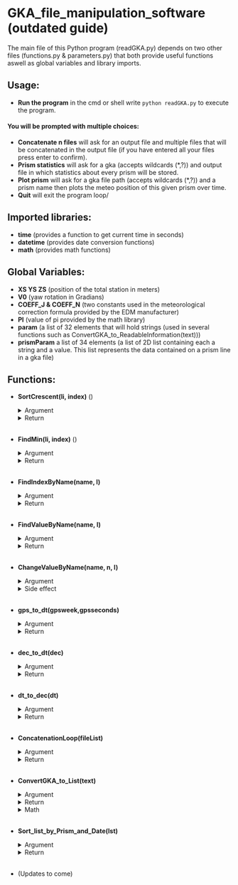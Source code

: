 # GKA_file_manipulation_software (outdated guide)
The main file of this Python program (readGKA.py) depends on two other files (functions.py & parameters.py) that both provide useful functions
aswell as global variables and library imports.

## Usage:

- **Run the program** in the cmd or shell write `python readGKA.py` to execute the program.
#### You will be prompted with multiple choices:
- **Concatenate n files** will ask for an output file and multiple files that will be concatenated in the output file (if you have entered all your files press enter to confirm).
- **Prism statistics**  will ask for a gka (accepts wildcards (*,?)) and output file in which statistics about every prism will be stored.
- **Plot prism** will ask for a gka file path (accepts wildcards (*,?)) and a prism name then plots the meteo position of this given prism over time.
- **Quit** will exit the program loop/


## Imported libraries:

- **time** (provides a function to get current time in seconds)
- **datetime** (provides date conversion functions)
- **math** (provides math functions)


## Global Variables:

- **XS YS ZS** (position of the total station in meters)
- **V0** (yaw rotation in Gradians)
- **COEFF_J & COEFF_N** (two constants used in the meteorological correction formula provided by the EDM manufacturer)
- **PI** (value of pi provided by the math library)
- **param** (a list of 32 elements that will hold strings (used in several functions such as ConvertGKA_to_ReadableInformation(text)))
- **prismParam** a list of 34 elements (a list of 2D list containing each a string and a value. This list represents the data contained on a prism line in a gka file)


## Functions:

- **SortCrescent(li, index)** ()
    <details>
    <summary>Argument</summary>
    
    - **li** a 2D list of floats
    - **index** an integer
    
    </details>
    <details>
    <summary>Return</summary>
    
    - A sorted and crescent list by the elements located at the **index** position of **li**.
    
    </details>
        <br/>

- **FindMin(li, index)** ()
    <details>
    <summary>Argument</summary>
    
    - **li** a 2D list of float
    - **index** an integer
    
    </details>
    <details>
    <summary>Return</summary>
    
    - The value of the smallest element in the **index** position of evry list element in **li**.
    
    </details>
        <br/>
        
- **FindIndexByName(name, l)**
    <details>
    <summary>Argument</summary>

    - **name** a string
    - **l** the prismParam global list
    
    </details>
    <details>
    <summary>Return</summary>
    
    - The index of the element that contains the correct name in the prismParam list **l**.
    
    </details>
        <br/>
- **FindValueByName(name, l)**
    <details>
    <summary>Argument</summary>

    - **name** a string
    - **l** the prismParam global list
    
    </details>
    <details>
    <summary>Return</summary>
    
    - The value that is linked to the name in the prismParam list **l**.
    
    </details>
        <br/>
- **ChangeValueByName(name, n, l)**
    <details>
    <summary>Argument</summary>

    - **name** a string
    - **n** a float or an integer
    - **l** the prismParam global list
    
    </details>
    <details>
    <summary>Side effect</summary>
    
    - In the prismParam list **l** change the value that is linked to the name to n.
    
    </details>
        <br/>
- **gps_to_dt(gpsweek,gpsseconds)**
    <details>
    <summary>Argument</summary>

    - **gpsweek** an integer
    - **gpsseconds** a float
    
    </details>
    <details>
    <summary>Return</summary>
    
    - Conversion of a GPS date to datetime.
    
    </details>
        <br/>
- **dec_to_dt(dec)**
    <details>
    <summary>Argument</summary>

    - **dec** a float
    
    </details>
    <details>
    <summary>Return</summary>
    
    - Conversion of a decimal year to datetime.
    
    </details>
        <br/>
- **dt_to_dec(dt)**
    <details>
    <summary>Argument</summary>

    - **dt** datetime format
    
    </details>
    <details>
    <summary>Return</summary>
    
    - Conversion of a datetime to decimal year (float).
    
    </details>
        <br/>
- **ConcatenationLoop(fileList)**
    <details>
    <summary>Argument</summary>

    - **fileList** a list of strings
    
    </details>
    <details>
    <summary>Return</summary>
    
    - A concatenated string of all the contents of the files represented by path strings in the fileList/
    
    </details>
        <br/>
- **ConvertGKA_to_List(text)**
    <details>
    <summary>Argument</summary>

    - **text** a gka format string.
    
    </details>
    <details>
    <summary>Return</summary>
    
    - A list containing the prism name, position of recording, decimal year, position and meteo corrected position for each prism..
    
    </details>
    <details>
    <summary>Math</summary>
    
    - **GPSwk** = `int(FindValueByName("GPSwk",prismParam))`
    - **SOWk** = `float(FindValueByName("SOWk",prismParam))`
    - **DOWk** = `float(FindValueByName("DOWk",prismParam))`
    - **decYear** = `dt_to_dec(gps_to_dt(GPSwk, SOWk))`
    - **DI** = `float(FindValueByName("DI",prismParam))`
    - **Beta** =  `float(FindValueByName("Beta",prismParam))` Rotation around the horizontal axis
    - **Alpha** = `float(FindValueByName("Alpha",prismParam))` Rotation around the vertical axis
    - **ref** =  `0.0`
    - **Gis** =  `(V0 + Alpha - ref)*PI/200` in radiants
    - **Horizon** = `Beta*PI/200` in radiants
    - **Pression** = `float(FindValueByName("Pression",prismParam))`
    - **Temp** = `float(FindValueByName("Temp",prismParam))`
    - **Dmeteo** = DI + DI * (COEFF_J - COEFF_N * Pression / (273.16+Temp)) * math.pow(10,-6)

    - **originXrot** = `math.sin(Horizon) * math.sin(Gis)`
    - **originYrot** = `math.sin(Horizon) * math.cos(Gis)`
    - **originZrot** = `math.cos(Horizon)`

    - **xi** = `XS + DI * originXrot` _Prism position without correction_
    - **yi** = `XS + DI * originYrot` _Prism position without correction_
    - **zi** = `XS + DI * originZrot` _Prism position without correction_

    - **xmeteo** = `XS + originXrot * Dmeteo`
    - **ymeteo** = `XS + originYrot * Dmeteo`
    - **zmeteo** = `XS + originZrot * Dmeteo`
    
    </details>
    <br/>
    
- **Sort_list_by_Prism_and_Date(lst)**
    <details>
    <summary>Argument</summary>

    - **lst** A list containing the prism name, position of recording, decimal year, position and meteo corrected position for each prism.
    
    </details>
    <details>
    <summary>Return</summary>
    
    - A 4D list containing lists of prism informations sorted by name and date (`[[Prism1 Name ,[[Prism1 information at t0], [Prism1 information at t1],.., [Prism1 information at tn]]],...]`)
    
    </details>
        <br/>
- (Updates to come)

